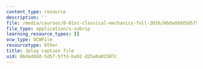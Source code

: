 ```yaml
---
content_type: resource
description: ''
file: /media/courses/8-01sc-classical-mechanics-fall-2016/86dadddd5d575ffdba92d25a0a01507c_cadbtBS5qf4.vtt
file_type: application/x-subrip
learning_resource_types: []
ocw_type: OCWFile
resourcetype: Other
title: 3play caption file
uid: 86dadddd-5d57-5ffd-ba92-d25a0a01507c
---
```

